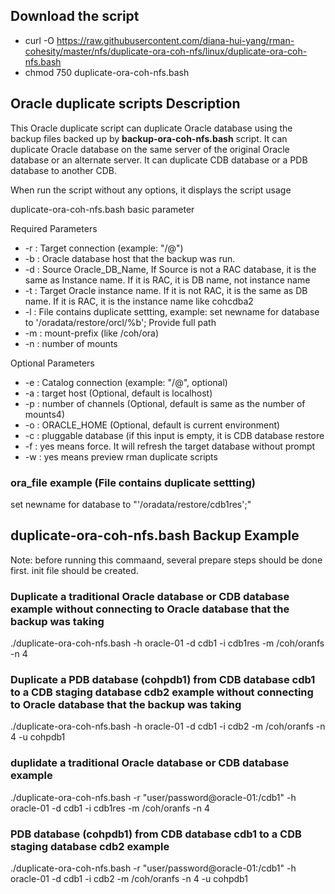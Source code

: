 ## Download the script

- curl -O https://raw.githubusercontent.com/diana-hui-yang/rman-cohesity/master/nfs/duplicate-ora-coh-nfs/linux/duplicate-ora-coh-nfs.bash
- chmod 750 duplicate-ora-coh-nfs.bash

## Oracle duplicate scripts Description
This Oracle duplicate script can duplicate Oracle database using the backup files backed up by **backup-ora-coh-nfs.bash** script. It can duplicate Oracle database on the same server of the original Oracle database or an alternate server. It can duplicate CDB database or a PDB database to another CDB. 

When run the script without any options, it displays the script usage

duplicate-ora-coh-nfs.bash basic parameter

Required Parameters
- -r : Target connection (example: "<dbuser>/<dbpass>@<target db connection>")
- -b : Oracle database host that the backup was run.
- -d : Source Oracle_DB_Name, If Source is not a RAC database, it is the same as Instance name. If it is RAC, it is DB name, not instance name
- -t : Target Oracle instance name. If it is not RAC, it is the same as DB name. If it is RAC, it is the instance name like cohcdba2
- -l : File contains duplicate settting, example: set newname for database to '/oradata/restore/orcl/%b'; Provide full path
- -m : mount-prefix (like /coh/ora)
- -n : number of mounts

Optional Parameters
- -e : Catalog connection (example: "<dbuser>/<dbpass>@<catalog connection string>", optional)
- -a : target host (Optional, default is localhost)
- -p : number of channels (Optional, default is same as the number of mounts4)
- -o : ORACLE_HOME (Optional, default is current environment)
- -c : pluggable database (if this input is empty, it is CDB database restore
- -f : yes means force. It will refresh the target database without prompt
- -w : yes means preview rman duplicate scripts


### ora_file example (File contains duplicate settting)
set newname for database to "'/oradata/restore/cdb1res';"


## duplicate-ora-coh-nfs.bash Backup Example
Note: before running this commaand, several prepare steps should be done first. init file should be created.
### Duplicate a traditional Oracle database or CDB database example without connecting to Oracle database that the backup was taking
./duplicate-ora-coh-nfs.bash  -h oracle-01 -d cdb1 -i cdb1res -m  /coh/oranfs -n 4

### Duplicate a PDB database (cohpdb1) from CDB database cdb1 to a CDB staging database cdb2 example without connecting to Oracle database that the backup was taking
./duplicate-ora-coh-nfs.bash -h oracle-01 -d cdb1 -i cdb2  -m  /coh/oranfs -n 4 -u cohpdb1

### duplidate a traditional Oracle database or CDB database example
./duplicate-ora-coh-nfs.bash -r "user/password@oracle-01:/cdb1" -h oracle-01 -d cdb1 -i cdb1res -m  /coh/oranfs -n 4
  
###  PDB database (cohpdb1) from CDB database cdb1 to a CDB staging database cdb2 example
./duplicate-ora-coh-nfs.bash -r "user/password@oracle-01:/cdb1" -h oracle-01 -d cdb1 -i cdb2  -m  /coh/oranfs -n 4 -u cohpdb1
